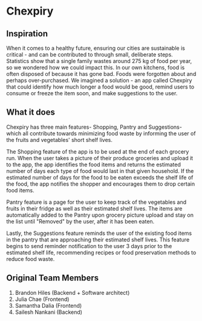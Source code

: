 # Chexpiry

## Inspiration
When it comes to a healthy future, ensuring our cities are sustainable is critical - and can be contributed to through small, deliberate steps. Statistics show that a single family wastes around 275 kg of food per year, so we wondered how we could impact this. In our own kitchens, food is often disposed of because it has gone bad. Foods were forgotten about and perhaps over-purchased. We imagined a solution - an app called Chexpiry that could identify how much longer a food would be good, remind users to consume or freeze the item soon, and make suggestions to the user.

## What it does
Chexpiry has three main features- Shopping, Pantry and Suggestions- which all contribute towards minimizing food waste by informing the user of the fruits and vegetables' short shelf lives.

The Shopping feature of the app is to be used at the end of each grocery run. When the user takes a picture of their produce groceries and upload it to the app, the app identifies the food items and returns the estimated number of days each type of food would last in that given household. If the estimated number of days for the food to be eaten exceeds the shelf life of the food, the app notifies the shopper and encourages them to drop certain food items.

Pantry feature is a page for the user to keep track of the vegetables and fruits in their fridge as well as their estimated shelf lives. The items are automatically added to the Pantry upon grocery picture upload and stay on the list until "Removed" by the user, after it has been eaten.

Lastly, the Suggestions feature reminds the user of the existing food items in the pantry that are approaching their estimated shelf lives. This feature begins to send reminder notification to the user 3 days prior to the estimated shelf life, recommending recipes or food preservation methods to reduce food waste.

## Original Team Members
1. Brandon Hiles (Backend + Software architect)
2. Julia Chae (Frontend)
3. Samantha Dalia (Frontend)
4. Sailesh Nankani (Backend)

